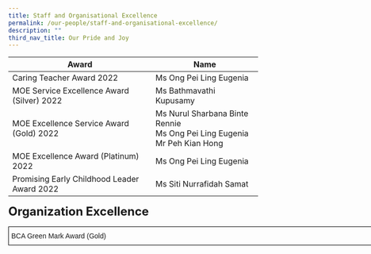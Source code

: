 ```yaml
---
title: Staff and Organisational Excellence
permalink: /our-people/staff-and-organisational-excellence/
description: ""
third_nav_title: Our Pride and Joy
---
```

<table>
<thead>
  <tr>
    <th>Award</th>
    <th>Name</th>
  </tr>
</thead>
<tbody>
  <tr>
    <td>Caring Teacher Award 2022</td>
    <td>Ms Ong Pei Ling Eugenia</td>
  </tr>
  <tr>
    <td>MOE Service Excellence Award (Silver) 2022</td>
    <td>Ms Bathmavathi Kupusamy</td>
  </tr>
  <tr>
    <td>MOE Excellence Service Award (Gold) 2022</td>
    <td>Ms Nurul Sharbana Binte Rennie<br>Ms Ong Pei Ling Eugenia<br>Mr Peh Kian Hong</td>
  </tr>
  <tr>
    <td>MOE Excellence Award (Platinum) 2022</td>
    <td>Ms Ong Pei Ling Eugenia</td>
  </tr>
  <tr>
    <td>Promising Early Childhood Leader Award 2022</td>
    <td>Ms Siti Nurrafidah Samat</td>
  </tr>
</tbody>
</table>

**<font size=5>Organization Excellence</font>**

<table style="border-collapse:collapse;border-spacing:0;table-layout: fixed; width: 771px" class="tg"><colgroup><col style="width: 771px"></colgroup><thead><tr><td style="border-color:black;border-style:solid;border-width:1px;font-family:Arial, sans-serif;font-size:14px;overflow:hidden;padding:10px 5px;text-align:left;vertical-align:top;word-break:normal">BCA Green Mark Award (Gold)</td></tr></thead></table>